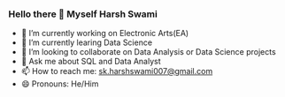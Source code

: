 ### Hello there 👋 Myself Harsh Swami

- 🔭 I’m currently working on Electronic Arts(EA)
- 🌱 I’m currently learing Data Science 
- 👯 I’m looking to collaborate on Data Analysis or Data Science projects
- 💬 Ask me about SQL and Data Analyst
- 📫 How to reach me: sk.harshswami007@gmail.com
- 😄 Pronouns: He/Him
